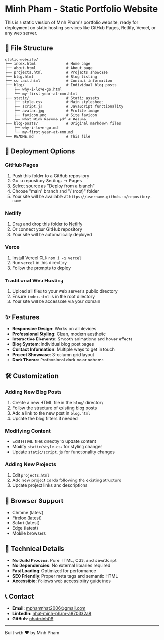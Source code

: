 # Minh Pham - Static Portfolio Website

This is a static version of Minh Pham's portfolio website, ready for deployment on static hosting services like GitHub Pages, Netlify, Vercel, or any web server.

## 📁 File Structure

```
static-website/
├── index.html              # Home page
├── about.html              # About page
├── projects.html           # Projects showcase
├── blog.html               # Blog listing
├── contact.html            # Contact information
├── blog/                   # Individual blog posts
│   ├── why-i-love-go.html
│   └── my-first-year-at-umn.html
├── static/                 # Static assets
│   ├── style.css           # Main stylesheet
│   ├── script.js           # JavaScript functionality
│   ├── avatar.jpg          # Profile image
│   ├── favicon.png         # Site favicon
│   └── Nhat Minh_Resume.pdf # Resume
├── blog-posts/             # Original markdown files
│   ├── why-i-love-go.md
│   └── my-first-year-at-umn.md
└── README.md               # This file
```

## 🚀 Deployment Options

### GitHub Pages
1. Push this folder to a GitHub repository
2. Go to repository Settings → Pages
3. Select source as "Deploy from a branch"
4. Choose "main" branch and "/ (root)" folder
5. Your site will be available at `https://username.github.io/repository-name`

### Netlify
1. Drag and drop this folder to [Netlify](https://netlify.com)
2. Or connect your GitHub repository
3. Your site will be automatically deployed

### Vercel
1. Install Vercel CLI: `npm i -g vercel`
2. Run `vercel` in this directory
3. Follow the prompts to deploy

### Traditional Web Hosting
1. Upload all files to your web server's public directory
2. Ensure `index.html` is in the root directory
3. Your site will be accessible via your domain

## ✨ Features

- **Responsive Design**: Works on all devices
- **Professional Styling**: Clean, modern aesthetic
- **Interactive Elements**: Smooth animations and hover effects
- **Blog System**: Individual blog post pages
- **Contact Information**: Multiple ways to get in touch
- **Project Showcase**: 3-column grid layout
- **Dark Theme**: Professional dark color scheme

## 🛠️ Customization

### Adding New Blog Posts
1. Create a new HTML file in the `blog/` directory
2. Follow the structure of existing blog posts
3. Add a link to the new post in `blog.html`
4. Update the blog filters if needed

### Modifying Content
- Edit HTML files directly to update content
- Modify `static/style.css` for styling changes
- Update `static/script.js` for functionality changes

### Adding New Projects
1. Edit `projects.html`
2. Add new project cards following the existing structure
3. Update project links and descriptions

## 📱 Browser Support

- Chrome (latest)
- Firefox (latest)
- Safari (latest)
- Edge (latest)
- Mobile browsers

## 🔧 Technical Details

- **No Build Process**: Pure HTML, CSS, and JavaScript
- **No Dependencies**: No external libraries required
- **Fast Loading**: Optimized for performance
- **SEO Friendly**: Proper meta tags and semantic HTML
- **Accessible**: Follows web accessibility guidelines

## 📞 Contact

- **Email**: mphamnhat2006@gmail.com
- **LinkedIn**: [nhat-minh-pham-a870382a8](https://www.linkedin.com/in/nhat-minh-pham-a870382a8/)
- **GitHub**: [nhatminh06](https://github.com/nhatminh06)

---

Built with ❤️ by Minh Pham

